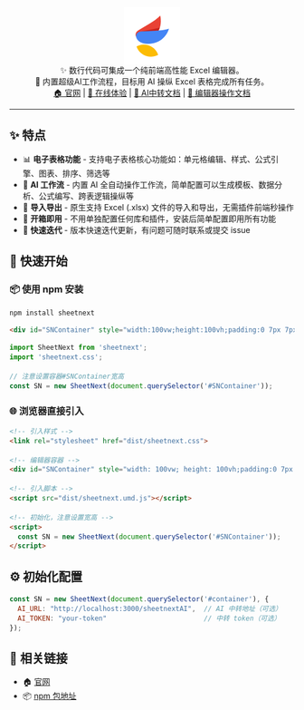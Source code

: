 <div align="center">
  <div><img src="docs/logo.png" alt="SheetNext Logo" width="100" style="vertical-align: middle;"/></div>
  <div>✨ 数行代码可集成一个纯前端高性能 Excel 编辑器。</div>
  <div>🤖 内置超级AI工作流程，目标用 AI 操纵 Excel 表格完成所有任务。</div>
  <div>
    <a href="https://www.sheetnext.com/">🏠 官网</a> |
    <a href="https://www.sheetnext.com/editor">🎯 在线体验</a> |
    <a href="https://github.com/yourusername/sheetnext/blob/master/AGENT.md">🤖 AI中转文档</a> |
    <a href="https://github.com/yourusername/sheetnext/blob/master/DOCS.md">📖 编辑器操作文档</a>
  </div>
</div>

---

## ✨ 特点

- 📊 **电子表格功能** - 支持电子表格核心功能如：单元格编辑、样式、公式引擎、图表、排序、筛选等
- 🤖 **AI 工作流** - 内置 AI 全自动操作工作流，简单配置可以生成模板、数据分析、公式编写、跨表逻辑操纵等
- 📁 **导入导出** - 原生支持 Excel (.xlsx) 文件的导入和导出，无需插件前端秒操作
- 🚀 **开箱即用** - 不用单独配置任何库和插件，安装后简单配置即用所有功能
- 🔄 **快速迭代** - 版本快速迭代更新，有问题可随时联系或提交 issue

## 🚀 快速开始

### 📦 使用 npm 安装

```bash
npm install sheetnext
```
```html
<div id="SNContainer" style="width:100vw;height:100vh;padding:0 7px 7px"></div>
```
```javascript
import SheetNext from 'sheetnext';
import 'sheetnext.css';

// 注意设置容器#SNContainer宽高
const SN = new SheetNext(document.querySelector('#SNContainer'));
```

### 🌐 浏览器直接引入

```html
<!-- 引入样式 -->
<link rel="stylesheet" href="dist/sheetnext.css">

<!-- 编辑器容器 -->
<div id="SNContainer" style="width: 100vw; height: 100vh;padding:0 7px 7px"></div>

<!-- 引入脚本 -->
<script src="dist/sheetnext.umd.js"></script>

<!-- 初始化，注意设置宽高 -->
<script>
  const SN = new SheetNext(document.querySelector('#SNContainer'));
</script>
```

## ⚙️ 初始化配置

```javascript
const SN = new SheetNext(document.querySelector('#container'), {
  AI_URL: "http://localhost:3000/sheetnextAI",  // AI 中转地址（可选）
  AI_TOKEN: "your-token"                        // 中转 token（可选）
});
```

## 🔗 相关链接

- 🏠 [官网](https://www.sheetnext.com)
- 📦 [npm 包地址](https://www.npmjs.com/package/sheetnext)
